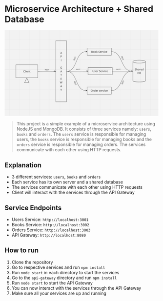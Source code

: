 # Microservice Architecture + Shared Database

<p align="center">
  <img src="./assets/microservice-architecture.jpg" alt="banner">
</p>

> This project is a simple example of a microservice architecture using NodeJS and MongoDB. It consists of three services namely: `users`, `books` and `orders`. The `users` service is responsible for managing users, the `books` service is responsible for managing books and the `orders` service is responsible for managing orders. The services communicate with each other using HTTP requests.

## Explanation
- 3 different services: `users`, `books` and `orders`
- Each service has its own server and a shared database
- The services communicate with each other using HTTP requests
- Client will interact with the services through the API Gateway

## Service Endpoints
- Users Service: `http://localhost:3001`
- Books Service: `http://localhost:3002`
- Orders Service: `http://localhost:3003`
- API Gateway: `http://localhost:8080`

## How to run
1. Clone the repository
2. Go to respective services and run `npm install`
3. Run `node start` in each directory to start the services
4. Go to the `api-gateway` directory and run `npm install`
5. Run `node start` to start the API Gateway
6. You can now interact with the services through the API Gateway
7. Make sure all your services are up and running